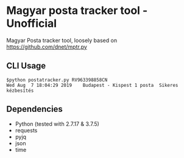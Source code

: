 # Magyar posta tracker tool - Unofficial
Magyar Posta tracker tool, loosely based on https://github.com/dnet/mptr.py

## CLI Usage

```
$python postatracker.py RV963398858CN
Wed Aug  7 18:04:29 2019	Budapest - Kispest 1 posta	Sikeres kézbesítés

```
## Dependencies
- Python (tested with 2.7.17 & 3.7.5)
- requests
- pyjq
- json
- time
